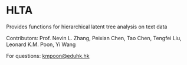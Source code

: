# HLTA
Provides functions for hierarchical latent tree analysis on text data

Contributors: Prof. Nevin L. Zhang, Peixian Chen, Tao Chen, Tengfei Liu, Leonard K.M. Poon, Yi Wang

For questions: kmpoon@eduhk.hk

